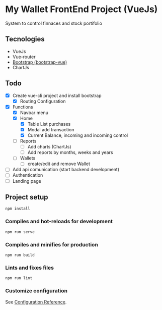 # My Wallet FrontEnd Project (VueJs)

System to control finnaces and stock portifolio

## Tecnologies

- VueJs
- Vue-router
- [Bootstrap (bootstrap-vue)](https://bootstrap-vue.org/)
- ChartJs

## Todo

- [x] Create vue-cli project and install bootstrap
  - [x] Routing Configuration
- [x] Functions
  - [x] Navbar menu
  - [x] Home
    - [x] Table List purchases
    - [x] Modal add transaction
    - [x] Current Balance, incoming and incoming control
  - [ ] Reports
    - [ ] Add charts (ChartJs)
    - [ ] Add reports by months, weeks and years
  - [ ] Wallets
    - [ ] create/edit and remove Wallet
- [ ] Add api comunication (start backend development)
- [ ] Authentication
- [ ] Landing page

## Project setup
```
npm install
```

### Compiles and hot-reloads for development
```
npm run serve
```

### Compiles and minifies for production
```
npm run build
```

### Lints and fixes files
```
npm run lint
```

### Customize configuration
See [Configuration Reference](https://cli.vuejs.org/config/).



